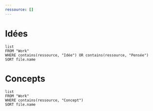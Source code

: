 ```yaml
---
ressource: []
---
```


# Idées

```dataview
list
FROM "Work"
WHERE contains(ressource, "Idée") OR contains(ressource, "Pensée")
SORT file.name
```
# Concepts
```dataview
list
FROM "Work"
WHERE contains(ressource, "Concept")
SORT file.name
```
